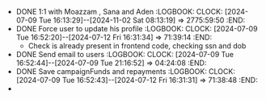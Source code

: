 - DONE 1:1 with Moazzam , Sana and Aden
  :LOGBOOK:
  CLOCK: [2024-07-09 Tue 16:13:29]--[2024-11-02 Sat 08:13:19] =>  2775:59:50
  :END:
- DONE Force user to update his profile
  :LOGBOOK:
  CLOCK: [2024-07-09 Tue 16:52:20]--[2024-07-12 Fri 16:31:34] =>  71:39:14
  :END:
	- Check is already present in frontend code, checking ssn and dob
- DONE Send email to users
  :LOGBOOK:
  CLOCK: [2024-07-09 Tue 16:52:44]--[2024-07-09 Tue 21:16:52] =>  04:24:08
  :END:
- DONE Save campaignFunds and repayments
  :LOGBOOK:
  CLOCK: [2024-07-09 Tue 16:52:43]--[2024-07-12 Fri 16:31:31] =>  71:38:48
  :END:
-